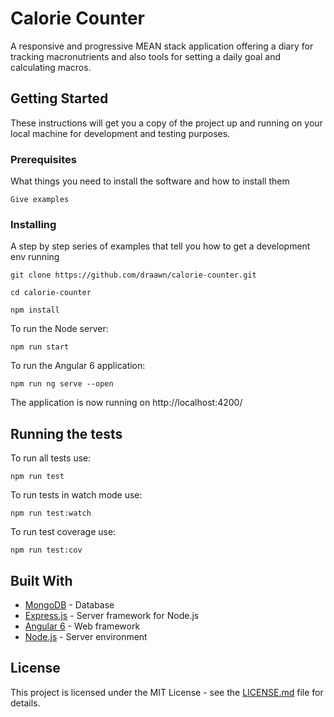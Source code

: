 # Calorie Counter

A responsive and progressive MEAN stack application offering a diary for tracking macronutrients and also tools for setting a daily goal and calculating macros.

## Getting Started

These instructions will get you a copy of the project up and running on your local machine for development and testing purposes.

### Prerequisites

What things you need to install the software and how to install them

```
Give examples
```

### Installing

A step by step series of examples that tell you how to get a development env running

```
git clone https://github.com/draawn/calorie-counter.git
```

```
cd calorie-counter
```

```
npm install
```

To run the Node server:
```
npm run start
```

To run the Angular 6 application:
```
npm run ng serve --open
```

The application is now running on http://localhost:4200/

## Running the tests

To run all tests use:
```
npm run test
```

To run tests in watch mode use:
```
npm run test:watch
```

To run test coverage use:
```
npm run test:cov
```

## Built With

* [MongoDB](https://www.mongodb.com/) - Database
* [Express.js](https://expressjs.com/) - Server framework for Node.js
* [Angular 6](https://angular.io/) - Web framework
* [Node.js](https://nodejs.org/) - Server environment

## License

This project is licensed under the MIT License - see the [LICENSE.md](LICENSE.md) file for details.
